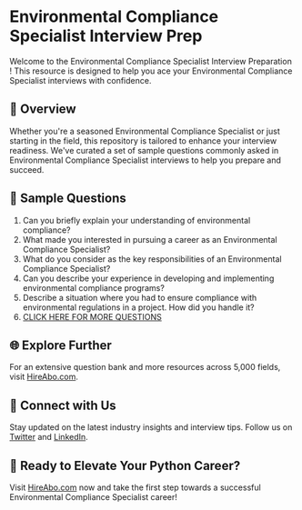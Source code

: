 # Environmental Compliance Specialist Interview Prep

Welcome to the Environmental Compliance Specialist Interview Preparation ! This resource is designed to help you ace your Environmental Compliance Specialist interviews with confidence.

## 🚀 Overview

Whether you're a seasoned Environmental Compliance Specialist or just starting in the field, this repository is tailored to enhance your interview readiness. We've curated a set of sample questions commonly asked in Environmental Compliance Specialist interviews to help you prepare and succeed.

## 📝 Sample Questions

1. Can you briefly explain your understanding of environmental compliance?
2. What made you interested in pursuing a career as an Environmental Compliance Specialist?
3. What do you consider as the key responsibilities of an Environmental Compliance Specialist?
4. Can you describe your experience in developing and implementing environmental compliance programs?
5. Describe a situation where you had to ensure compliance with environmental regulations in a project. How did you handle it?
6. [CLICK HERE FOR MORE QUESTIONS](https://hireabo.com/job/3_4_32/Environmental%20Compliance%20Specialist)

## 🌐 Explore Further

For an extensive question bank and more resources across 5,000 fields, visit [HireAbo.com](https://www.hireabo.com).

## 📱 Connect with Us

Stay updated on the latest industry insights and interview tips. Follow us on [Twitter](https://twitter.com/hireabo) and [LinkedIn](https://www.linkedin.com/in/hire-abo-3609972a8/).

## 🚀 Ready to Elevate Your Python Career?

Visit [HireAbo.com](https://www.hireabo.com) now and take the first step towards a successful Environmental Compliance Specialist career!